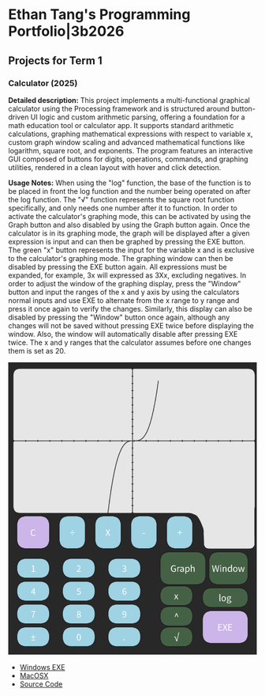 # Ethan Tang's Programming Portfolio|3b2026

## Projects for Term 1

### Calculator (2025)

**Detailed description:** This project implements a multi-functional graphical calculator using the Processing framework and is structured around button-driven UI logic and custom arithmetic parsing, offering a foundation for a math education tool or calculator app. It supports standard arithmetic calculations, graphing mathematical expressions with respect to variable x, custom graph window scaling and advanced mathematical functions like logarithm, square root, and exponents. The program features an interactive GUI composed of buttons for digits, operations, commands, and graphing utilities, rendered in a clean layout with hover and click detection.

**Usage Notes:** When using the "log" function, the base of the function is to be placed in front the log function and the number being operated on after the log function. The "√" function represents the square root function specifically, and only needs one number after it to function. In order to activate the calculator's graphing mode, this can be activated by using the Graph button and also disabled by using the Graph button again. Once the calculator is in its graphing mode, the graph will be displayed after a given expression is input and can then be graphed by pressing the EXE button. The green "x" button represents the input for the variable x and is exclusive to the calculator's graphing mode. The graphing window can then be disabled by pressing the EXE button again. All expressions must be expanded, for example, 3x will expressed as 3Xx, excluding negatives. In order to adjust the window of the graphing display, press the "Window" button and input the ranges of the x and y axis by using the calculators normal inputs and use EXE to alternate from the x range to y range and press it once again to verify the changes. Similarly, this display can also be disabled by pressing the "Window" button once again, although any changes will not be saved without pressing EXE twice before displaying the window. Also, the window will automatically disable after pressing EXE twice. The x and y ranges that the calculator assumes before one changes them is set as 20.

![Running Calculator](https://github.com/9674036-code/portfolio/blob/main/images/Calculator%20Image.png?raw=true)

* [Windows EXE](https://github.com/9674036-code/portfolio/blob/main/src/Calculator/Windows%20Calculator.zip)
* [MacOSX](https://github.com/9674036-code/portfolio/blob/main/src/Calculator/macos-aarch64.zip)
* [Source Code](https://github.com/9674036-code/portfolio/tree/main/src/Calculator)
